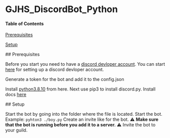 # GJHS_DiscordBot_Python

#### Table of Contents  
[Prerequisites](#prerequisites)

[Setup](#setup)


<a name="prerequisites"/>
## Prerequisites

Before you start you need to have a [discord devloper account](https://discord.com/developers/applications).
You can start [here](https://www.digitaltrends.com/gaming/how-to-make-a-discord-bot/) for setting up a discord devloper account.

Generate a token for the bot and add it to the config.json

Install [python3.8.10](https://www.python.org/downloads/release/python-3810/) from here.
Next use pip3 to install discord.py. Install docs [here](https://discordpy.readthedocs.io/en/stable/intro.html)



<a name="setup"/>
## Setup

Start the bot by going into the folder where the file is located.
Start the bot. Example: `pyhton3 ./boy.py` 
Create an invite like for the bot.
:warning: **Make sure that the bot is running before you add it to a server.** :warning:
Invite the bot to your guild.
